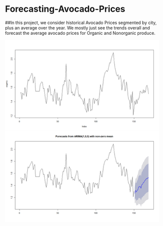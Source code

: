 # Forecasting-Avocado-Prices
##In this project, we consider historical Avocado Prices segmented by city, plus an average over the year. We mostly just see the trends overall and forecast the average avocado prices for Organic and Nonorganic produce.

<img src = "https://raw.githubusercontent.com/thom1178/Forecasting-Avocado-Prices/master/Images/AvocadoPrices.png">

<img src = "https://raw.githubusercontent.com/thom1178/Forecasting-Avocado-Prices/master/Images/PredicetedPricesAvocado.png">
